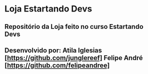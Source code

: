 # Loja Estartando Devs 

<h2>Repositório da Loja feito no curso Estartando Devs <h2>

Desenvolvido por: 
  Atila Iglesias [https://github.com/junglereef]
  Felipe André [https://github.com/felipeandree]
